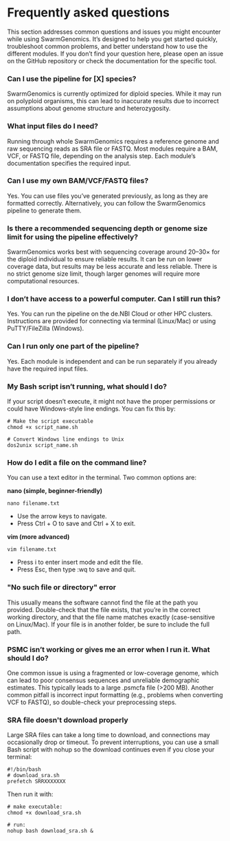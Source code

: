 # Frequently asked questions
This section addresses common questions and issues you might encounter while using SwarmGenomics. It’s designed to help you get started quickly, troubleshoot common problems, and better understand how to use the different modules. If you don’t find your question here, please open an issue on the GitHub repository or check the documentation for the specific tool.

### Can I use the pipeline for [X] species?

SwarmGenomics is currently optimized for diploid species. While it may run on polyploid organisms, this can lead to inaccurate results due to incorrect assumptions about genome structure and heterozygosity. 

### What input files do I need?

Running through whole SwarmGenomics requires a reference genome and raw sequencing reads as SRA file or FASTQ. Most modules require a BAM, VCF, or FASTQ file, depending on the analysis step. Each module’s documentation specifies the required input.

### Can I use my own BAM/VCF/FASTQ files?

Yes. You can use files you’ve generated previously, as long as they are formatted correctly. Alternatively, you can follow the SwarmGenomics pipeline to generate them.

### Is there a recommended sequencing depth or genome size limit for using the pipeline effectively?

SwarmGenomics works best with sequencing coverage around 20–30× for the diploid individual to ensure reliable results. It can be run on lower coverage data, but results may be less accurate and less reliable. There is no strict genome size limit, though larger genomes will require more computational resources.

### I don’t have access to a powerful computer. Can I still run this?

Yes. You can run the pipeline on the de.NBI Cloud or other HPC clusters. Instructions are provided for connecting via terminal (Linux/Mac) or using PuTTY/FileZilla (Windows).

### Can I run only one part of the pipeline?

Yes. Each module is independent and can be run separately if you already have the required input files.

### My Bash script isn’t running, what should I do?

If your script doesn’t execute, it might not have the proper permissions or could have Windows-style line endings. You can fix this by:
```
# Make the script executable
chmod +x script_name.sh

# Convert Windows line endings to Unix
dos2unix script_name.sh
```
### How do I edit a file on the command line?

You can use a text editor in the terminal. Two common options are:

**nano (simple, beginner-friendly)**
```
nano filename.txt
```
- Use the arrow keys to navigate.
- Press Ctrl + O to save and Ctrl + X to exit.

**vim (more advanced)**
```
vim filename.txt
```
- Press i to enter insert mode and edit the file.
- Press Esc, then type :wq to save and quit.

### "No such file or directory" error

This usually means the software cannot find the file at the path you provided. Double-check that the file exists, that you’re in the correct working directory, and that the file name matches exactly (case-sensitive on Linux/Mac). If your file is in another folder, be sure to include the full path.

### PSMC isn’t working or gives me an error when I run it. What should I do?

One common issue is using a fragmented or low-coverage genome, which can lead to poor consensus sequences and unreliable demographic estimates. This typically leads to a large .psmcfa file (>200 MB). Another common pitfall is incorrect input formatting (e.g., problems when converting VCF to FASTQ), so double-check your preprocessing steps.

### SRA file doesn't download properly

Large SRA files can take a long time to download, and connections may occasionally drop or timeout. To prevent interruptions, you can use a small Bash script with nohup so the download continues even if you close your terminal:
```
#!/bin/bash
# download_sra.sh
prefetch SRRXXXXXXX
```
Then run it with:
```
# make executable:
chmod +x download_sra.sh

# run:
nohup bash download_sra.sh &
```
